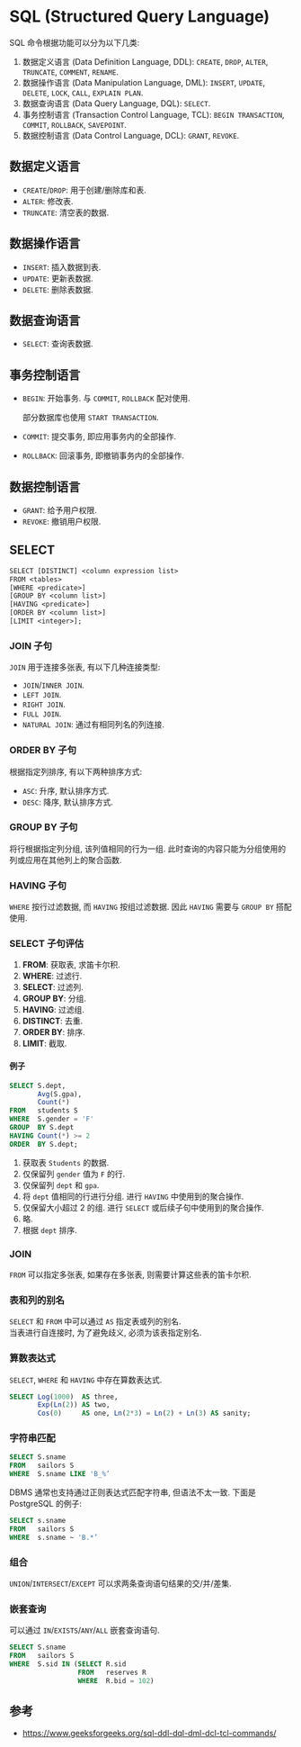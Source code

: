 # SQL (Structured Query Language)

SQL 命令根据功能可以分为以下几类:

1. 数据定义语言 (Data Definition Language, DDL): `CREATE`, `DROP`, `ALTER`, `TRUNCATE`, `COMMENT`, `RENAME`.
2. 数据操作语言 (Data Manipulation Language, DML): `INSERT`, `UPDATE`, `DELETE`, `LOCK`, `CALL`, `EXPLAIN PLAN`.
3. 数据查询语言 (Data Query Language, DQL): `SELECT`.
4. 事务控制语言 (Transaction Control Language, TCL): `BEGIN TRANSACTION`, `COMMIT`, `ROLLBACK`, `SAVEPOINT`.
5. 数据控制语言 (Data Control Language, DCL): `GRANT`, `REVOKE`.

## 数据定义语言

- `CREATE`/`DROP`: 用于创建/删除库和表.
- `ALTER`: 修改表.
- `TRUNCATE`: 清空表的数据.

## 数据操作语言

- `INSERT`: 插入数据到表.
- `UPDATE`: 更新表数据.
- `DELETE`: 删除表数据.

## 数据查询语言

- `SELECT`: 查询表数据.

## 事务控制语言

- `BEGIN`: 开始事务. 与 `COMMIT`, `ROLLBACK` 配对使用.

    部分数据库也使用 `START TRANSACTION`.

- `COMMIT`: 提交事务, 即应用事务内的全部操作.
- `ROLLBACK`: 回滚事务, 即撤销事务内的全部操作.

## 数据控制语言

- `GRANT`: 给予用户权限.
- `REVOKE`: 撤销用户权限.

## SELECT

```txt
SELECT [DISTINCT] <column expression list>
FROM <tables>
[WHERE <predicate>]
[GROUP BY <column list>]
[HAVING <predicate>]
[ORDER BY <column list>]
[LIMIT <integer>];
```

### JOIN 子句

`JOIN` 用于连接多张表, 有以下几种连接类型:

- `JOIN`/`INNER JOIN`.
- `LEFT JOIN`.
- `RIGHT JOIN`.
- `FULL JOIN`.
- `NATURAL JOIN`: 通过有相同列名的列连接.

### ORDER BY 子句

根据指定列排序, 有以下两种排序方式:

- `ASC`: 升序, 默认排序方式.
- `DESC`: 降序, 默认排序方式.

### GROUP BY 子句

将行根据指定列分组, 该列值相同的行为一组. 此时查询的内容只能为分组使用的列或应用在其他列上的聚合函数.

### HAVING 子句

`WHERE` 按行过滤数据, 而 `HAVING` 按组过滤数据. 因此 `HAVING` 需要与 `GROUP BY` 搭配使用.

### SELECT 子句评估

1. **FROM**: 获取表, 求笛卡尔积.
2. **WHERE**: 过滤行.
3. **SELECT**: 过滤列.
4. **GROUP BY**: 分组.
5. **HAVING**: 过滤组.
6. **DISTINCT**: 去重.
7. **ORDER BY**: 排序.
8. **LIMIT**: 截取.

#### 例子

```sql
SELECT S.dept,
       Avg(S.gpa),
       Count(*)
FROM   students S
WHERE  S.gender = 'F'
GROUP  BY S.dept
HAVING Count(*) >= 2
ORDER  BY S.dept; 
```

1. 获取表 `Students` 的数据.
2. 仅保留列 `gender` 值为 `F` 的行.
3. 仅保留列 `dept` 和 `gpa`.
4. 将 `dept` 值相同的行进行分组. 进行 `HAVING` 中使用到的聚合操作.
5. 仅保留大小超过 2 的组. 进行 `SELECT` 或后续子句中使用到的聚合操作.
6. 略.
7. 根据 `dept` 排序.

### JOIN

`FROM` 可以指定多张表, 如果存在多张表, 则需要计算这些表的笛卡尔积.

### 表和列的别名

`SELECT` 和 `FROM` 中可以通过 `AS` 指定表或列的别名.  
当表进行自连接时, 为了避免歧义, 必须为该表指定别名.  

### 算数表达式

`SELECT`, `WHERE` 和 `HAVING` 中存在算数表达式.

```sql
SELECT Log(1000)  AS three,
       Exp(Ln(2)) AS two,
       Cos(0)     AS one, Ln(2*3) = Ln(2) + Ln(3) AS sanity; 
```

### 字符串匹配

```sql
SELECT S.sname
FROM   sailors S
WHERE  S.sname LIKE 'B_%’
```

DBMS 通常也支持通过正则表达式匹配字符串, 但语法不太一致. 下面是 PostgreSQL 的例子:

```sql
SELECT s.sname
FROM   sailors S
WHERE  s.sname ~ 'B.*’
```

### 组合

`UNION`/`INTERSECT`/`EXCEPT` 可以求两条查询语句结果的交/并/差集.

### 嵌套查询

可以通过 `IN`/`EXISTS`/`ANY`/`ALL` 嵌套查询语句.

```sql
SELECT S.sname
FROM   sailors S
WHERE  S.sid IN (SELECT R.sid
                 FROM   reserves R
                 WHERE  R.bid = 102) 
```

## 参考

- <https://www.geeksforgeeks.org/sql-ddl-dql-dml-dcl-tcl-commands/>
